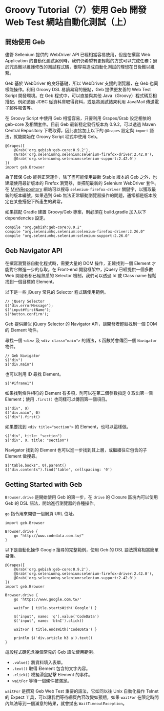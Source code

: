 # Groovy Tutorial（7）使用 Geb 開發 Web Test 網站自動化測試（上） #





## 開始使用 Geb ##

儘管 Sellenium 提供的 WebDriver API 已經相當容易使用，但是在撰寫 Web Application 的自動化測試案例時，我們仍希望有更輕鬆的方式可以完成任務；過於冗長難以維護修改的測試程式碼，很容易造成自動化測試的理想在日後難以維繫。

Geb 基於 WebDriver 的良好基礎，所以 WebDriver 支援的瀏覽器，在 Geb 也同樣能操作。利用 Groovy DSL 易讀易寫的優點，Geb 提供更友善的 Web Test Script 開發環境。在 Geb 程式中，可以直接與其他 Java（Groovy）程式碼互相搭配，例如透過 JDBC 從資料庫取得資料，或是將測試結果利用 JavaMail 傳送電子郵件報告等。

在 Groovy Script 中使用 Geb 相當容易，只要利用 Grapes/Grab 設定相依的 geb-core 及相關套件。目前 Geb 最新穩定發行版本為 0.9.2，可以透過 Maven Central Repository 下載取得，因此直接加上以下的 `@Grapes` 設定與 `import` 語法，就能開始在 Groovy Script 程式中使用 Geb。

```
@Grapes([
    @Grab('org.gebish:geb-core:0.9.2'),
    @Grab('org.seleniumhq.selenium:selenium-firefox-driver:2.42.0'),
    @Grab('org.seleniumhq.selenium:selenium-support:2.42.0')
])
import geb.Browser
```

為了確保 Geb 能夠正常運作，除了盡可能使用最新 Stable 版本的 Geb 之外，也建議使用最新版本的 Firefox 瀏覽器，並搭配最新的 Selenium WebDriver 套件。在 [MVNRepository](http://mvnrepository.com/) 網站可以搜尋 `selenium-firefox-driver` 關鍵字，以獲取最新的版本編號。如果遇到 Geb 無法正常驅動瀏覽器操作的問題，通常都是版本設定在某些搭配下所產生的異常。

如果搭配 Gradle 建置 Groovy/Geb 專案，則必須在 build.gradle 加入以下 dependencies 設定。

```
compile "org.gebish:geb-core:0.9.2"
compile "org.seleniumhq.selenium:selenium-firefox-driver:2.26.0"
compile "org.seleniumhq.selenium:selenium-support:2.26.0"
```

## Geb Navigator API ##

在撰寫瀏覽器自動化程式時，需要大量的 DOM 操作，正確找到一個 Element 才能對它做進一步的存取。在 Front-end 開發框架中，jQuery 已經提供一個多數 Web 開發者都已經熟悉的 Selector 機制，我們可以透過 Id 或 Class name 輕鬆找到一個目標的 Element。

以下是一些 jQuery 常見的 Selector 程式碼使用範例。

```
// jQuery Selector
$('div.errorMessage');
$('input#firstName');
$('button.confirm');
```

Geb 提供類似 jQuery Selector 的 Navigator API，讓開發者輕鬆找到一個 DOM 的 Element 物件。

尋找一個 `<div>` 及 `<div class="main">` 的語法，`$` 函數將會傳回一個 `Navigator` 物件。

```
// Geb Navigator
$("div")
$("div.main")
```

也可以利用 ID 尋找 Element。

```
$("#iframe1")
```

如果找到條件相符的 Element 有多項，則可以在第二個參數指定 0 取出第一個 Element；使用 `.first()` 也同樣可以傳回第一個項目。

```
$("div", 0)
$("div.main", 0)
$("div").first()
```

如果要找到 `<div title="section">` 的 Element，也可以這樣做。

```
$("div", title: "section")
$("div", 0, title: "section")
```

Navigator 找到的 Element 也可以進一步找到其上層，或繼續往它包含的子 Element 做搜尋。

```
$("table.books", 0).parent()
$("div.contents").find("table", cellspacing: '0')
```

## Getting Started with Geb ##

`Browser.drive` 是開始使用 Geb 的第一步，在 `drive` 的 Closure 區塊內可以使用 Geb 的 DSL 語法，開始進行瀏覽器的各種操作。

`go` 指令用來開啓一個網頁 URL 位址。

```
import geb.Browser

Browser.drive {
    go "http://www.codedata.com.tw/"
}
```

以下是自動化操作 Google 搜尋的完整範例，使用 Geb 的 DSL 語法撰寫相當簡單易懂。

```
@Grapes([
    @Grab('org.gebish:geb-core:0.9.2'),
    @Grab('org.seleniumhq.selenium:selenium-firefox-driver:2.42.0'),
    @Grab('org.seleniumhq.selenium:selenium-support:2.42.0')
])
import geb.Browser

Browser.drive {
    go 'https://www.google.com.tw/'

    waitFor { title.startsWith('Google') }

    $('input', name: 'q').value('CodeData')
    $('input', name: 'btnI').click()

    waitFor { title.endsWith('CodeData') }

    println $('div.article h3 a').text()
}
```

這段程式碼包含幾個常見的 Geb 語法使用範例。

* `.value()` 將資料填入表單。
* `.text()` 取得 Element 包含的文字內容。
* `.click()` 模擬滑鼠點擊 Element 的事件。
* `waitFor` 等待一個條件被滿足。

`waitFor` 是撰寫 Geb Web Test 重要的語法，它如同以往 Unix 自動化操作 Telnet 的 Expect 工具，可以讓我們等待網頁內容改變如預期。如果 `waitFor` 在限定時間內無法等到一個滿意的結果，就會拋出 `WaitTimeoutException`。

